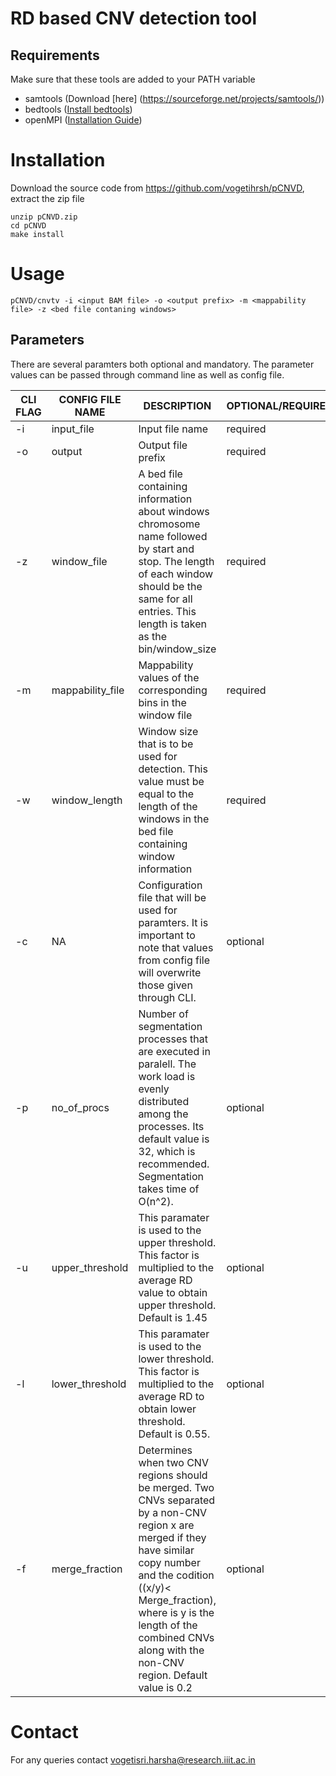 # RD based CNV detection tool

## Requirements
Make sure that these tools are added to your PATH variable 
* samtools (Download [here] (https://sourceforge.net/projects/samtools/))
* bedtools ([Install bedtools](http://bedtools.readthedocs.org/en/latest/content/installation.html))
* openMPI  ([Installation Guide](http://lsi.ugr.es/~jmantas/pdp/ayuda/datos/instalaciones/Install_OpenMPI_en.pdf))

# Installation
Download the source code from https://github.com/vogetihrsh/pCNVD, extract the zip file
```
unzip pCNVD.zip
cd pCNVD
make install
```


# Usage
```
pCNVD/cnvtv -i <input BAM file> -o <output prefix> -m <mappability file> -z <bed file contaning windows>
```

## Parameters 
There are several paramters both optional and mandatory. The parameter values can be passed through command line as well as config file. 

| CLI FLAG | CONFIG FILE NAME | DESCRIPTION | OPTIONAL/REQUIRED|
| --- | --- | --- | --- |
| -i | input_file | Input file name | required |
| -o | output | Output file prefix | required |
| -z | window_file | A bed file containing information about windows chromosome name followed by start and stop. The length of each window should be the same for all entries. This length is taken as the bin/window_size | required |
| -m | mappability_file | Mappability values of the corresponding bins in the window file | required | 
| -w | window_length | Window size that is to be used for detection. This value must be equal to the length of the windows in the bed file containing window information | required |
| -c | NA | Configuration file that will be used for paramters. It is important to note that values from config file will overwrite those given through CLI. | optional |
| -p | no_of_procs | Number of segmentation processes that are executed in paralell. The work load is evenly distributed among the processes. Its default value is 32, which is recommended. Segmentation takes time of O(n^2). | optional |
| -u | upper_threshold | This paramater is used to the upper threshold. This factor is multiplied to the average RD value to obtain upper threshold. Default is 1.45 | optional |
| -l | lower_threshold | This paramater is used to the lower threshold. This factor is multiplied to the average RD to obtain lower threshold. Default is 0.55. | optional |
| -f | merge_fraction | Determines when two CNV regions should be merged. Two CNVs separated by a non-CNV region x are merged if they have similar copy number and the codition ((x/y)< Merge_fraction), where is y is the length of the combined CNVs along with the non-CNV region. Default value is 0.2 | optional |

# Contact
For any queries contact vogetisri.harsha@research.iiit.ac.in
